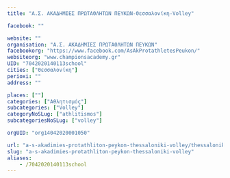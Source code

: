 ```yaml
---
title: "Α.Σ. ΑΚΑΔΗΜΙΕΣ ΠΡΩΤΑΘΛΗΤΩΝ ΠΕΥΚΩΝ-Θεσσαλονίκη-Volley"

facebook: ""

website: ""
organisation: "Α.Σ. ΑΚΑΔΗΜΙΕΣ ΠΡΩΤΑΘΛΗΤΩΝ ΠΕΥΚΩΝ"
facebookorg: "https://www.facebook.com/AsAkProtathletesPeukon/"
websiteorg: "www.championsacademy.gr"
UID: "7042020140113school"
cities: ["Θεσσαλονίκη"]
perioxi: ""
address: ""

places: [""]
categories: ["Αθλητισμός"]
subcategories: ["Volley"]
categoryNoSLug: ["athlitismos"]
subcategoriesNoSLug: ["volley"]

orgUID: "org14042020001050"

url: "a-s-akadimies-protathliton-peykon-thessaloniki-volley/thessaloniki"
slug: "a-s-akadimies-protathliton-peykon-thessaloniki-volley"
aliases:
    - /7042020140113school
---
```





